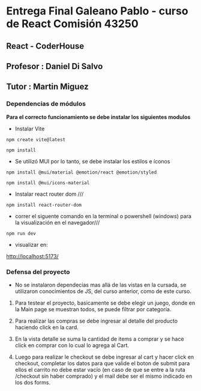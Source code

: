 # Entrega Final Galeano Pablo  -  curso de React Comisión 43250

## React - CoderHouse

## Profesor : Daniel Di Salvo
## Tutor : Martin Miguez

### Dependencias de módulos

**Para el correcto funcionamiento se debe instalar los siguientes modulos**

+ Instalar Vite
  
```
npm create vite@latest 
```
```
npm install
```

+ Se utilizó MUI por lo tanto, se debe instalar los estilos e íconos

```
npm install @mui/material @emotion/react @emotion/styled

npm install @mui/icons-material

```
+ Instalar react router dom ///
```
npm install react-router-dom
```
+ correr el siguente comando en la terminal o powershell (windows) para la visualización en el navegador///

```
npm run dev
```
+ visualizar en:

[http://localhost:5173/](http://localhost:5173/)

### Defensa del proyecto

- No se instalaron dependecias mas allá de las vistas en la cursada, se utilizaron conocimientos de JS, del curso anterior, como de este curso.

1. Para testear el proyecto, basicamente se debe elegir un juego, donde en la Main page se muestran todos, se puede filtrar por categoría. 

1. Para realizar las compras se debe ingresar al detalle del producto haciendo click en la card.

1. En la vista detalle se suma la cantidad de items a comprar y se hace click en comprar con lo cual lo agrega al Cart.

1. Luego para realizar le checkout se debe ingresar al cart y hacer click en checkout, completar los datos para que valide el boton de submit para ellos el carrito no debe estar vacío (en caso de que se entre a la ruta /checkout sin haber comprado) y el mail debe ser el mismo indicado en los dos forms.


